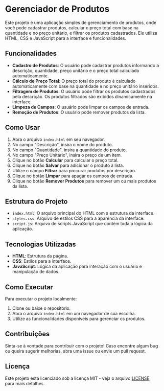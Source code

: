 # Gerenciador de Produtos

Este projeto é uma aplicação simples de gerenciamento de produtos, onde você pode cadastrar produtos, calcular o preço total com base na quantidade e no preço unitário, e filtrar os produtos cadastrados. Ele utiliza HTML, CSS e JavaScript para a interface e funcionalidades.

## Funcionalidades

- **Cadastro de Produtos**: O usuário pode cadastrar produtos informando a descrição, quantidade, preço unitário e o preço total calculado automaticamente.
- **Cálculo de Preço Total**: O preço total do produto é calculado automaticamente com base na quantidade e no preço unitário inseridos.
- **Filtragem de Produtos**: O usuário pode filtrar os produtos cadastrados pela descrição. Os produtos filtrados são exibidos dinamicamente na interface.
- **Limpeza de Campos**: O usuário pode limpar os campos de entrada.
- **Remoção de Produtos**: O usuário pode remover produtos da lista.

## Como Usar

1. Abra o arquivo `index.html` em seu navegador.
2. No campo "Descrição", insira o nome do produto.
3. No campo "Quantidade", insira a quantidade do produto.
4. No campo "Preço Unitário", insira o preço de um item.
5. Clique no botão **Calcular** para calcular o preço total.
6. Clique no botão **Salvar** para adicionar o produto à lista.
7. Utilize o campo **Filtrar** para procurar produtos por descrição.
8. Clique no botão **Limpar** para apagar os campos de entrada.
9. Clique no botão **Remover Produtos** para remover um ou mais produtos da lista.

## Estrutura do Projeto

- `index.html`: O arquivo principal do HTML com a estrutura da interface.
- `styles.css`: Arquivo de estilos CSS para a aparência da interface.
- `script.js`: Arquivo de scripts JavaScript que contém toda a lógica da aplicação.

## Tecnologias Utilizadas

- **HTML**: Estrutura da página.
- **CSS**: Estilos para a interface.
- **JavaScript**: Lógica da aplicação para interação com o usuário e manipulação de dados.

## Como Executar

Para executar o projeto localmente:

1. Clone ou baixe o repositório.
2. Abra o arquivo `index.html` em um navegador de sua escolha.
3. Utilize as funcionalidades disponíveis para gerenciar os produtos.

## Contribuições

Sinta-se à vontade para contribuir com o projeto! Caso encontre algum bug ou queira sugerir melhorias, abra uma issue ou envie um pull request.

## Licença

Este projeto está licenciado sob a licença MIT - veja o arquivo [LICENSE](LICENSE) para mais detalhes.
